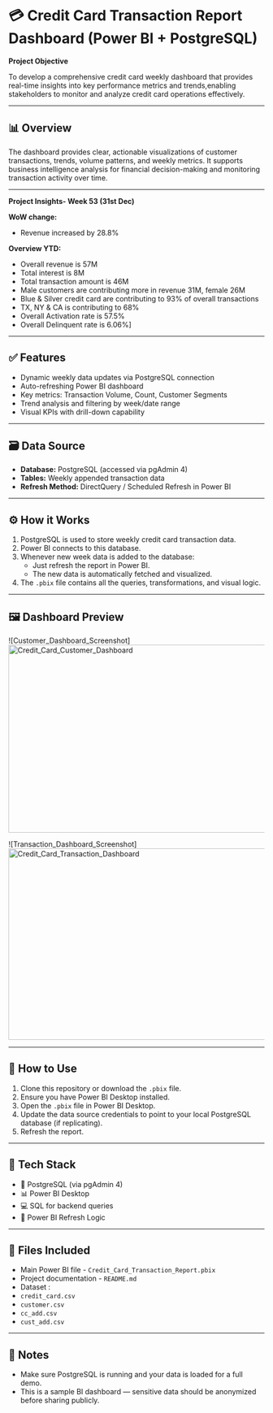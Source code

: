 # 💳 Credit Card Transaction Report Dashboard (Power BI + PostgreSQL)

**Project Objective**

To develop a comprehensive credit card weekly dashboard that provides real-time
insights into key performance metrics and trends,enabling stakeholders to monitor 
and analyze credit card operations effectively.

---

## 📊 Overview

The dashboard provides clear, actionable visualizations of customer transactions, trends, volume patterns, and weekly metrics. It supports business intelligence analysis for financial decision-making and monitoring transaction activity over time.

---

**Project Insights- Week 53 (31st Dec)**

**WoW change:**
- Revenue increased by 28.8%

**Overview YTD:**
- Overall revenue is 57M
- Total interest is 8M
- Total transaction amount is 46M
- Male customers are contributing more in revenue 31M, female 26M
- Blue & Silver credit card are contributing to 93% of overall transactions
- TX, NY & CA is contributing to 68%
- Overall Activation rate is 57.5%
- Overall Delinquent rate is 6.06%]

---

## ✅ Features

- Dynamic weekly data updates via PostgreSQL connection
- Auto-refreshing Power BI dashboard
- Key metrics: Transaction Volume, Count, Customer Segments
- Trend analysis and filtering by week/date range
- Visual KPIs with drill-down capability

---

## 🗃️ Data Source

- **Database:** PostgreSQL (accessed via pgAdmin 4)
- **Tables:** Weekly appended transaction data
- **Refresh Method:** DirectQuery / Scheduled Refresh in Power BI

---

## ⚙️ How it Works

1. PostgreSQL is used to store weekly credit card transaction data.
2. Power BI connects to this database.
3. Whenever new week data is added to the database:
   - Just refresh the report in Power BI.
   - The new data is automatically fetched and visualized.
4. The `.pbix` file contains all the queries, transformations, and visual logic.

---

## 🖼️ Dashboard Preview

![Customer_Dashboard_Screenshot] <img width="661" height="370" alt="Credit_Card_Customer_Dashboard" src="https://github.com/user-attachments/assets/5847217d-2414-4012-943a-1c3659c3757d" />


![Transaction_Dashboard_Screenshot]<img width="672" height="377" alt="Credit_Card_Transaction_Dashboard" src="https://github.com/user-attachments/assets/e6c87060-756c-4079-a0ea-29b6aebb188b" />

---

## 🚀 How to Use

1. Clone this repository or download the `.pbix` file.
2. Ensure you have Power BI Desktop installed.
3. Open the `.pbix` file in Power BI Desktop.
4. Update the data source credentials to point to your local PostgreSQL database (if replicating).
5. Refresh the report.

---

## 🧰 Tech Stack

- 🐘 PostgreSQL (via pgAdmin 4)
- 📊 Power BI Desktop
- 💻 SQL for backend queries
- 🔁 Power BI Refresh Logic

---

## 📂 Files Included

- Main Power BI file - `Credit_Card_Transaction_Report.pbix`  
- Project documentation - `README.md` 
- Dataset :
- `credit_card.csv`
- `customer.csv`
- `cc_add.csv`
- `cust_add.csv`
---

## 📌 Notes

- Make sure PostgreSQL is running and your data is loaded for a full demo.
- This is a sample BI dashboard — sensitive data should be anonymized before sharing publicly.













